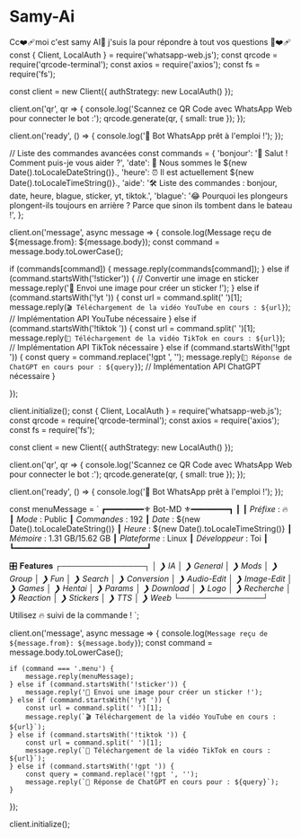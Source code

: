 # Samy-Ai
Cc❤️‍🩹moi c'est samy AI🥺 j'suis la pour répondre à tout vos questions 💋❤️‍🩹
const { Client, LocalAuth } = require('whatsapp-web.js'); const qrcode = require('qrcode-terminal'); const axios = require('axios'); const fs = require('fs');

const client = new Client({ authStrategy: new LocalAuth() });

client.on('qr', qr => { console.log('Scannez ce QR Code avec WhatsApp Web pour connecter le bot :'); qrcode.generate(qr, { small: true }); });

client.on('ready', () => { console.log('🚀 Bot WhatsApp prêt à l'emploi !'); });

// Liste des commandes avancées const commands = { 'bonjour': '👋 Salut ! Comment puis-je vous aider ?', 'date': 📅 Nous sommes le ${new Date().toLocaleDateString()}., 'heure': ⏰ Il est actuellement ${new Date().toLocaleTimeString()}., 'aide': '🛠 Liste des commandes : bonjour, date, heure, blague, sticker, yt, tiktok.', 'blague': '😂 Pourquoi les plongeurs plongent-ils toujours en arrière ? Parce que sinon ils tombent dans le bateau !', };

client.on('message', async message => { console.log(Message reçu de ${message.from}: ${message.body}); const command = message.body.toLowerCase();

if (commands[command]) {
    message.reply(commands[command]);
} else if (command.startsWith('!sticker')) {
    // Convertir une image en sticker
    message.reply('📸 Envoi une image pour créer un sticker !');
} else if (command.startsWith('!yt ')) {
    const url = command.split(' ')[1];
    message.reply(`🎬 Téléchargement de la vidéo YouTube en cours : ${url}`);
    // Implémentation API YouTube nécessaire
} else if (command.startsWith('!tiktok ')) {
    const url = command.split(' ')[1];
    message.reply(`🎵 Téléchargement de la vidéo TikTok en cours : ${url}`);
    // Implémentation API TikTok nécessaire
} else if (command.startsWith('!gpt ')) {
    const query = command.replace('!gpt ', '');
    message.reply(`🤖 Réponse de ChatGPT en cours pour : ${query}`);
    // Implémentation API ChatGPT nécessaire
}

});

client.initialize();
const { Client, LocalAuth } = require('whatsapp-web.js');
const qrcode = require('qrcode-terminal');
const axios = require('axios');
const fs = require('fs');

const client = new Client({
    authStrategy: new LocalAuth()
});

client.on('qr', qr => {
    console.log('Scannez ce QR Code avec WhatsApp Web pour connecter le bot :');
    qrcode.generate(qr, { small: true });
});

client.on('ready', () => {
    console.log('🚀 Bot WhatsApp prêt à l'emploi !');
});

const menuMessage = `
┏━━━━━━━━⚜️ Bot-MD ⚜️━━━━━━━━┓
┃
┃   *Préfixe* : 🔥
┃   *Mode* : Public
┃   *Commandes* : 192
┃   *Date* : ${new Date().toLocaleDateString()}
┃   *Heure* : ${new Date().toLocaleTimeString()}
┃   *Mémoire* : 1.31 GB/15.62 GB
┃   *Plateforme* : Linux
┃   *Développeur* : Toi
┃
┗━━━━━━━━━━━━━━━━━━━━━━━━━━━━┛

🎛️ 𝐅𝐞𝐚𝐭𝐮𝐫𝐞𝐬
┌───────────────┐
│ *❯ IA*
│ *❯ General*
│ *❯ Mods*
│ *❯ Group*
│ *❯ Fun*
│ *❯ Search*
│ *❯ Conversion*
│ *❯ Audio-Edit*
│ *❯ Image-Edit*
│ *❯ Games*
│ *❯ Hentai*
│ *❯ Params*
│ *❯ Download*
│ *❯ Logo*
│ *❯ Recherche*
│ *❯ Reaction*
│ *❯ Stickers*
│ *❯ TTS*
│ *❯ Weeb*
└───────────────┘

Utilisez 🔥 suivi de la commande !
`;

client.on('message', async message => {
    console.log(`Message reçu de ${message.from}: ${message.body}`);
    const command = message.body.toLowerCase();

    if (command === '.menu') {
        message.reply(menuMessage);
    } else if (command.startsWith('!sticker')) {
        message.reply('📸 Envoi une image pour créer un sticker !');
    } else if (command.startsWith('!yt ')) {
        const url = command.split(' ')[1];
        message.reply(`🎬 Téléchargement de la vidéo YouTube en cours : ${url}`);
    } else if (command.startsWith('!tiktok ')) {
        const url = command.split(' ')[1];
        message.reply(`🎵 Téléchargement de la vidéo TikTok en cours : ${url}`);
    } else if (command.startsWith('!gpt ')) {
        const query = command.replace('!gpt ', '');
        message.reply(`🤖 Réponse de ChatGPT en cours pour : ${query}`);
    }
});

client.initialize();



